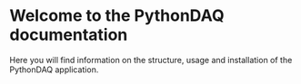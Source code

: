 # Welcome to the PythonDAQ documentation
Here you will find information on the structure, usage and installation of the PythonDAQ application.</br></br>